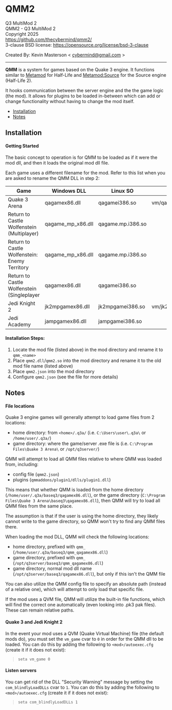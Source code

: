 # QMM2
Q3 MultiMod 2  
QMM2 - Q3 MultiMod 2  
Copyright 2025  
https://github.com/thecybermind/qmm2/  
3-clause BSD license: https://opensource.org/license/bsd-3-clause  

Created By: Kevin Masterson < cybermind@gmail.com >

---

**QMM** is a system for games based on the Quake 3 engine. It functions similar to [Metamod](http://metamod.org/) for Half-Life and [Metamod:Source](https://www.sourcemm.net/) for the Source engine (Half-Life 2).

It hooks communication between the server engine and the the game logic (the mod). It allows for plugins to be loaded in-between which can add or change functionality without having to change the mod itself.

- [Installation](#installation)
- [Notes](#notes)


## Installation

#### Getting Started
The basic concept to operation is for QMM to be loaded as if it were the mod dll, and then it loads the original mod dll file.

Each game uses a different filename for the mod. Refer to this list when you are asked to rename the QMM DLL in step 2:

| Game | Windows DLL | Linux SO | QVM |
| ----------- | ----------- | ----------- | ----------- |
| Quake 3 Arena | qagamex86.dll | qagamei386.so | vm/qagame.qvm |
| Return to Castle Wolfenstein (Multiplayer) | qagame_mp_x86.dll | qagame.mp.i386.so |   |
| Return to Castle Wolfenstein: Enemy Territory | qagame_mp_x86.dll | qagame.mp.i386.so |   |
| Return to Castle Wolfenstein (Singleplayer | qagamex86.dll | qagamei386.so |   |
| Jedi Knight 2 | jk2mpgamex86.dll | jk2mpgamei386.so | vm/jk2mpgame.qvm |
| Jedi Academy | jampgamex86.dll | jampgamei386.so |  |

#### Installation Steps:
1. Locate the mod file (listed above) in the mod directory and rename it to `qmm_<name>`
2. Place `qmm2.dll`/`qmm2.so` into the mod directory and rename it to the old mod file name (listed above)
3. Place `qmm2.json` into the mod directory
4. Configure `qmm2.json` (see the file for more details)

## Notes

#### File locations

Quake 3 engine games will generally attempt to load game files from 2 locations:
 - home directory: from `<home>/.q3a/` (i.e. `C:\Users\user\.q3a\` or `/home/user/.q3a/`)
 - game directory: where the game/server .exe file is (i.e. `C:\Program Files\Quake 3 Arena\` or `/opt/q3server/`)

QMM will attempt to load all QMM files relative to where QMM was loaded from, including:
 - config file (`qmm2.json`)
 - plugins (`qmmaddons/plugin1/dlls/plugin1.dll`)

This means that whether QMM is loaded from the home directory (`/home/user/.q3a/baseq3/qagamex86.dll`), or the game directory (`C:\Program Files\Quake 3 Arena\baseq3\qagamex86.dll`), then QMM will try to load all QMM files from the same place.

The assumption is that if the user is using the home directory, they likely cannot write to the game directory, so QMM won't try to find any QMM files there.

When loading the mod DLL, QMM will check the following locations:
 - home directory, prefixed with `qmm_` (`/home/user/.q3a/baseq3/qmm_qagamex86.dll`)
 - game directory, prefixed with `qmm_` (`/opt/q3server/baseq3/qmm_qagamex86.dll`)
 - game directory, normal mod dll name (`/opt/q3server/baseq3/qagamex86.dll`), but only if this isn't the QMM file

You can also utilize the QMM config file to specify an absolute path (instead of a relative one), which will attempt to only load that specific file.

If the mod uses a QVM file, QMM will utilize the built-in file functions, which will find the correct one automatically (even looking into .pk3 pak files). These can remain relative paths.

#### Quake 3 and Jedi Knight 2 
In the event your mod uses a QVM (Quake Virtual Machine) file (the default mods do), you must set the `vm_game` cvar to `0` in order for the QMM dll to be loaded. You can do this by adding the following to `<mod>/autoexec.cfg` (create it if it does not exist):  
> `seta vm_game 0`

#### Listen servers
You can get rid of the DLL "Security Warning" message by setting the `com_blindlyLoadDLLs` cvar to `1`. You can do this by adding the following to `<mod>/autoexec.cfg` (create it if it does not exist):  
> `seta com_blindlyLoadDLLs 1`
